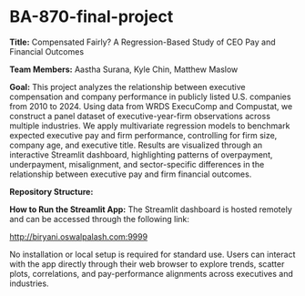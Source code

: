 # **BA-870-final-project**

**Title:** Compensated Fairly? A Regression-Based Study of CEO Pay and Financial Outcomes

**Team Members:** Aastha Surana, Kyle Chin, Matthew Maslow

**Goal:** This project analyzes the relationship between executive compensation and company performance in publicly listed U.S. companies from 2010 to 2024. Using data from WRDS ExecuComp and Compustat, we construct a panel dataset of executive-year-firm observations across multiple industries. We apply multivariate regression models to benchmark expected executive pay and firm performance, controlling for firm size, company age, and executive title. Results are visualized through an interactive Streamlit dashboard, highlighting patterns of overpayment, underpayment, misalignment, and sector-specific differences in the relationship between executive pay and firm financial outcomes.

**Repository Structure:** 


**How to Run the Streamlit App:** The Streamlit dashboard is hosted remotely and can be accessed through the following link:

http://biryani.oswalpalash.com:9999

No installation or local setup is required for standard use. Users can interact with the app directly through their web browser to explore trends, scatter plots, correlations, and pay-performance alignments across executives and industries.


